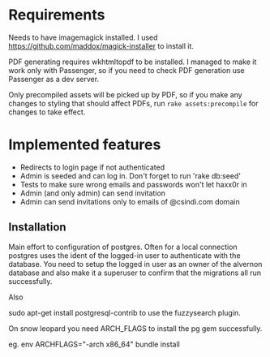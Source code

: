 Requirements
============
Needs to have imagemagick installed. I used https://github.com/maddox/magick-installer to install it.

PDF generating requires wkhtmltopdf to be installed. I managed to make it work only with Passenger, so if you need to check PDF generation use Passenger as a dev server.

Only precompiled assets will be picked up by PDF, so if you make any changes to styling that should affect PDFs, run `rake assets:precompile` for changes to take effect. 

Implemented features
====================

* Redirects to login page if not authenticated
* Admin is seeded and can log in. Don't forget to run 'rake db:seed'
* Tests to make sure wrong emails and passwords won't let haxx0r in
* Admin (and only admin) can send invitation
* Admin can send invitations only to emails of @csindi.com domain


Installation
------------

Main effort to configuration of postgres. Often for a local connection postgres uses the ident of the logged-in user to authenticate with the database. You need to setup the logged in user as an owner of the alvernon database and also make it a superuser to confirm that the migrations all run successfully.

Also

sudo apt-get install postgresql-contrib to use the fuzzysearch plugin.


On snow leopard you need ARCH_FLAGS to install the pg gem successfully.

eg.
    env ARCHFLAGS="-arch x86_64" bundle install

